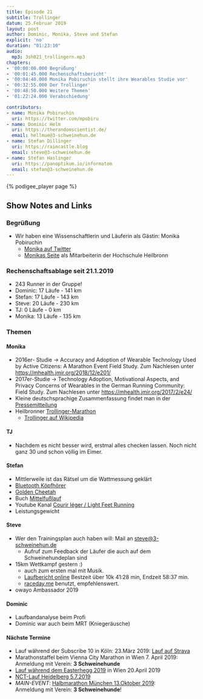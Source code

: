 ```yaml
---
title: Episode 21
subtitle: Trollinger
datum: 25.Februar 2019
layout: post
author: Dominic, Monika, Steve und Stefan
explicit: 'no'
duration: "01:23:10"
audio:
  mp3: 3sh021_trollingern.mp3
chapters:
- '00:00:00.000 Begrüßung'
- '00:01:45.000 Rechenschaftsbericht'
- '00:04:40.000 Monika Pobiruchin stellt ihre Wearables Studie vor'
- '00:32:55.000 Der Trollinger'
- '00:48:50.000 Weitere Themen'
- '01:22:24.000 Verabschiedung'

contributors:
- name: Monika Pobiruchin
  uri: https://twitter.com/mpobiru
- name: Dominic Helm
  uri: https://therandomscientist.de/
  email: hellmue@3-schweinehun.de
- name: Stefan Dillinger
  uri: https://raincastle.blog
  email: steve@3-schweinehun.de
- name: Stefan Haslinger
  uri: https://panoptikum.io/informatom
  email: stefan@3-schweinehun.de
---
```


{% podigee_player page %}

## Show Notes and Links

### Begrüßung

* Wir haben eine Wissenschaftlerin und Läuferin als Gästin: Monika Pobiruchin
  * [Monika auf Twitter](https://twitter.com/mpobiru)
  * [Monikas Seite](https://www.hs-heilbronn.de/monika.pobiruchin) als 
    Mitarbeiterin der Hochschule Heilbronn

### Rechenschaftsablage seit 21.1.2019

* 243 Runner in der Gruppe!
* Dominic: 17 Läufe - 141 km
* Stefan: 17 Läufe - 143 km
* Steve: 20 Läufe - 230 km
* TJ: 0 Läufe - 0 km
* Monika: 13 Läufe - 135 km

### Themen

#### Monika

* 2016er- Studie -> Accuracy and Adoption of Wearable Technology Used by Active
  Citizens: A Marathon Event Field Study. Zum Nachlesen unter
  <https://mhealth.jmir.org/2018/12/e201/>
* 2017er-Studie -> Technology Adoption, Motivational Aspects, and Privacy
  Concerns of Wearables in the German Running Community: Field Study. Zum
  Nachlesen unter <https://mhealth.jmir.org/2017/2/e24/>
* Kleine deutschsprachige Zusammenfassung findet man in der
  [Pressemitteilung](https://idw-online.de/de/pdfnews708041)
* Heilbronner [Trollinger-Marathon](https://www.trollinger-marathon.de/de/hauptmenue-links/start.html)
  * [Trollinger auf Wikipedia](https://de.wikipedia.org/wiki/Trollinger)

#### TJ

* Nachdem es nicht besser wird, erstmal alles checken lassen. Noch nicht ganz
  30 und schon völlig im Eimer.

#### Stefan

* Mittlerweile ist das Rätsel um die Wattmessung geklärt
* [Bluetooth Köpfhörer](https://www.amazon.de/gp/product/B0753VDT2N/)
* [Golden Cheetah](https://www.goldencheetah.org/)
* Buch [Mittelfußlauf](https://www.amazon.de/Mittelfu%C3%9Flauf-Biomechanische-Grundlagen-praktische-effektivsten/dp/3767911140)
* Youtube Kanal
  [Courir léger / Light Feet Running](https://www.youtube.com/channel/UCeTCHfWCqCkZCBOAORNYbQw)
* Leistungsgewicht

#### Steve

* Wer den Trainingsplan auch haben will: Mail an steve@3-schweinehun.de
  * Aufruf zum Feedback der Läufer die auch auf dem Schweinehundeplan sind
* 15km Wettkampf gestern :)
  * auch zum ersten mal mit Musik.
  * [Laufbericht online](https://raincastle.blog/?p=767) Bestzeit über
    10k 41:28 min, Endzeit 58:37 min.
  * [raceday.me](https://raceday.me/v/9fb10b) benutzt, empfehlenswert.
* owayo Ambassador 2019
  
#### Dominic  

* Laufbandanalyse beim Profi
* Dominic war auch beim MRT (Kniegeräusche)

#### Nächste Termine

* Lauf während der Subscribe 10 in Köln: 23.März 2019:
  [Lauf auf Strava](https://www.strava.com/clubs/313076/group_events/449691)
* Marathonstaffel beim Vienna City Marathon in Wien 7. April 2019: Anmeldung mit Verein: **3 Schweinehunde**
* [Lauf während dem Easterhegg 2019](https://www.strava.com/clubs/313076/group_events/445460) in Wien 20.April 2019
* [NCT-Lauf Heidelberg 5.7.2019](https://www.nct-heidelberg.de/das-nct/spenden/nct-lauf.html)
* *MAIN-EVENT*: [Halbmarathon München 13.Oktober 2019](https://www.abavent.de/anmeldeservice/334/1444/3883/?de):  
  Anmeldung mit Verein: **3 Schweinehunde**!
